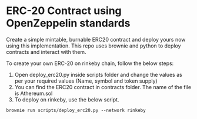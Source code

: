 # ERC-20 Contract using OpenZeppelin standards

Create a simple mintable, burnable ERC20 contract and deploy yours now using this implementation. This repo uses brownie and python to deploy contracts and interact with them.

To create your own ERC-20 on rinkeby chain, follow the below steps:

1. Open deploy_erc20.py inside scripts folder and change the values as per your required values (Name, symbol and token supply)
2. You can find the ERC20 contract in contracts folder. The name of the file is Athereum.sol
3. To deploy on rinkeby, use the below script.

```
brownie run scripts/deploy_erc20.py --network rinkeby
```